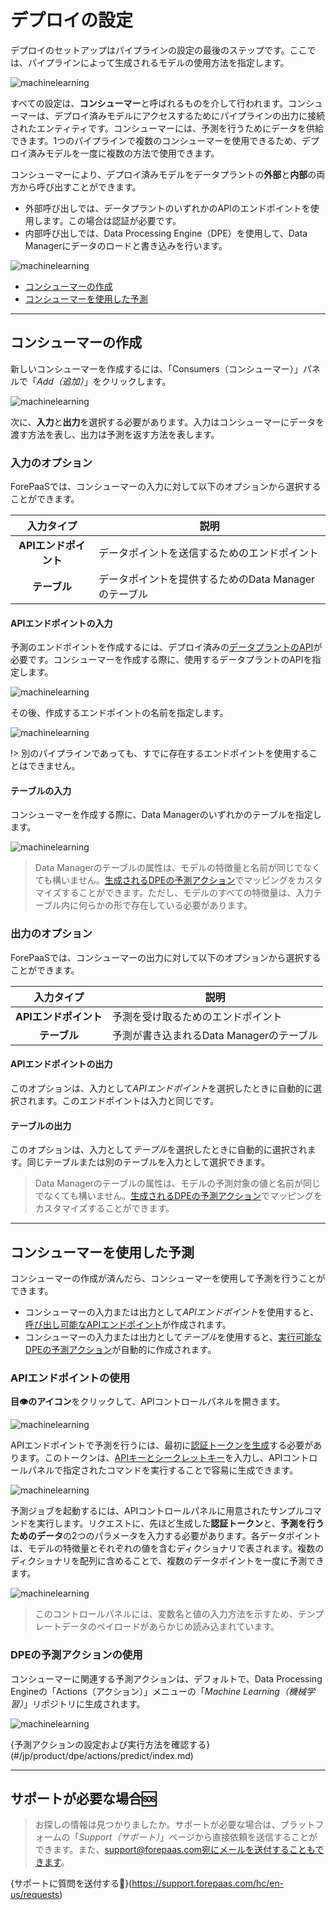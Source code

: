 # デプロイの設定

デプロイのセットアップはパイプラインの設定の最後のステップです。ここでは、パイプラインによって生成されるモデルの使用方法を指定します。

![machinelearning](picts/pipeline-deployment.png)

すべての設定は、**コンシューマー**と呼ばれるものを介して行われます。コンシューマーは、デプロイ済みモデルにアクセスするためにパイプラインの出力に接続されたエンティティです。コンシューマーには、予測を行うためにデータを供給できます。1つのパイプラインで複数のコンシューマーを使用できるため、デプロイ済みモデルを一度に複数の方法で使用できます。 

コンシューマーにより、デプロイ済みモデルをデータプラントの**外部**と**内部**の両方から呼び出すことができます。

* 外部呼び出しでは、データプラントのいずれかのAPIのエンドポイントを使用します。この場合は認証が必要です。
* 内部呼び出しでは、Data Processing Engine（DPE）を使用して、Data Managerにデータのロードと書き込みを行います。

![machinelearning](picts/diagram-ml.png)

* [コンシューマーの作成](jp/product/ml/pipelines/configure/deployment/index.md?id=create-a-consumer)
* [コンシューマーを使用した予測](jp/product/ml/pipelines/configure/deployment/index.md?id=use-a-consumer-to-make-predictions)

---
## コンシューマーの作成
新しいコンシューマーを作成するには、「Consumers（コンシューマー）」パネルで「*Add（追加）*」をクリックします。

![machinelearning](picts/add-consumer.png)

次に、**入力**と**出力**を選択する必要があります。入力はコンシューマーにデータを渡す方法を表し、出力は予測を返す方法を表します。 

### **入力のオプション**

ForePaaSでは、コンシューマーの入力に対して以下のオプションから選択することができます。

|            入力タイプ            |        説明         | 
| :------------------------------: | -------------------------- | 
|            **APIエンドポイント**      | データポイントを送信するためのエンドポイント  | 
|            **テーブル**             | データポイントを提供するためのData Managerのテーブル | 


#### APIエンドポイントの入力

予測のエンドポイントを作成するには、デプロイ済みの[データプラントのAPI](/jp/product/api-manager/index)が必要です。コンシューマーを作成する際に、使用するデータプラントのAPIを指定します。

![machinelearning](picts/input-endpoint.png)

その後、作成するエンドポイントの名前を指定します。

![machinelearning](picts/input-endpoint2.png)

!> 別のパイプラインであっても、すでに存在するエンドポイントを使用することはできません。

#### テーブルの入力

コンシューマーを作成する際に、Data Managerのいずれかのテーブルを指定します。

![machinelearning](picts/input-table.png)

> Data Managerのテーブルの属性は、モデルの特徴量と名前が同じでなくても構いません。[生成されるDPEの予測アクション](/jp/product/ml/pipelines/configure/deployment.md?id=use-a-consumer-to-make-predictions)でマッピングをカスタマイズすることができます。ただし、モデルのすべての特徴量は、入力テーブル内に何らかの形で存在している必要があります。


### **出力のオプション**

ForePaaSでは、コンシューマーの出力に対して以下のオプションから選択することができます。

|            入力タイプ       |        説明         | 
| :-------------------------: | -------------------------- | 
|       **APIエンドポイント**      | 予測を受け取るためのエンドポイント  | 
|       **テーブル**             | 予測が書き込まれるData Managerのテーブル | 


#### APIエンドポイントの出力

このオプションは、入力として*APIエンドポイント*を選択したときに自動的に選択されます。このエンドポイントは入力と同じです。


#### テーブルの出力

このオプションは、入力として*テーブル*を選択したときに自動的に選択されます。同じテーブルまたは別のテーブルを入力として選択できます。

> Data Managerのテーブルの属性は、モデルの予測対象の値と名前が同じでなくても構いません。[生成されるDPEの予測アクション](/jp/product/ml/pipelines/configure/deployment.md?id=use-a-consumer-to-make-predictions)でマッピングをカスタマイズすることができます。

---
## コンシューマーを使用した予測

コンシューマーの作成が済んだら、コンシューマーを使用して予測を行うことができます。 

* コンシューマーの入力または出力として*APIエンドポイント*を使用すると、[呼び出し可能なAPIエンドポイント](jp/product/ml/pipelines/configure/deployment/index.md?id=use-an-api-endpoint)が作成されます。  
* コンシューマーの入力または出力として*テーブル*を使用すると、[実行可能なDPEの予測アクション](jp/product/ml/pipelines/configure/deployment/index.md?id=use-a-dpe-predict-action)が自動的に作成されます。

### APIエンドポイントの使用

**目👁️のアイコン**をクリックして、APIコントロールパネルを開きます。

![machinelearning](picts/api-control-panel.png)

APIエンドポイントで予測を行うには、最初に[認証トークンを生成](jp/product/iam/users/api-secret-key.md?id=generating-authentication-token)する必要があります。このトークンは、[APIキーとシークレットキー](jp/product/iam/users/api-secret-key)を入力し、APIコントロールパネルで指定されたコマンドを実行することで容易に生成できます。

![machinelearning](picts/api-auth.png)

予測ジョブを起動するには、APIコントロールパネルに用意されたサンプルコマンドを実行します。リクエストに、先ほど生成した**認証トークン**と、**予測を行うためのデータ**の2つのパラメータを入力する必要があります。各データポイントは、モデルの特徴量とそれぞれの値を含むディクショナリで表されます。複数のディクショナリを配列に含めることで、複数のデータポイントを一度に予測できます。

![machinelearning](picts/api-predict.png)

> このコントロールパネルには、変数名と値の入力方法を示すため、テンプレートデータのペイロードがあらかじめ読み込まれています。


### DPEの予測アクションの使用

コンシューマーに関連する予測アクションは、デフォルトで、Data Processing Engineの「Actions（アクション）」メニューの「*Machine Learning（機械学習）*」リポジトリに生成されます。 

![machinelearning](picts/predict-action-list.png)

{予測アクションの設定および実行方法を確認する}(#/jp/product/dpe/actions/predict/index.md)

---
##  サポートが必要な場合🆘

> お探しの情報は見つかりましたか。サポートが必要な場合は、プラットフォームの「*Support（サポート）*」ページから直接依頼を送信することができます。また、support@forepaas.com宛にメールを送付することもできます。

{サポートに質問を送付する🤔}(https://support.forepaas.com/hc/en-us/requests)